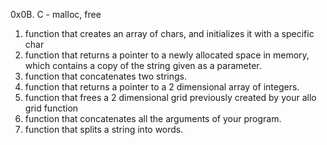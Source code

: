 0x0B. C - malloc, free
1. function that creates an array of chars, and initializes it with a specific char
2. function that returns a pointer to a newly allocated space in memory, which contains a copy of the string given as a parameter.
3. function that concatenates two strings.
4. function that returns a pointer to a 2 dimensional array of integers.
5. function that frees a 2 dimensional grid previously created by your allo grid function
6.  function that concatenates all the arguments of your program.
7.  function that splits a string into words.
